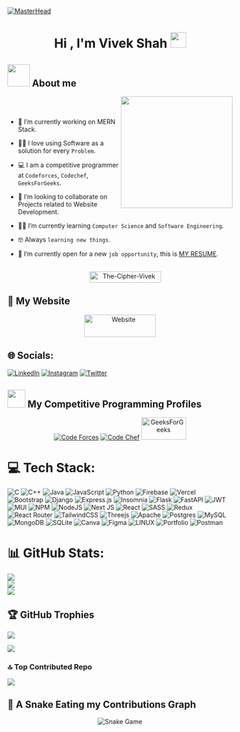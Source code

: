 [![MasterHead](https://developers.giphy.com/branch/master/static/api-512d36c09662682717108a38bbb5c57d.gif)](https://the-cipher-vivek.me)

<h1 align="center">Hi , I'm Vivek Shah <img src="https://media.giphy.com/media/hvRJCLFzcasrR4ia7z/giphy.gif" width="35"></h1>

## <picture><img src = "https://i.ibb.co/tHSJ4LT/about-me.gif" width = 50px></picture> About me

<picture> <img align="right" src= "https://i.ibb.co/xgxVqVh/Right-Side.gif" width = 250px></picture>
<br><br>

- 🔭 I’m currently working on MERN Stack.
- :technologist: I love using Software as a solution for every `Problem`.
- :computer: I am a competitive programmer at `Codeforces`, `Codechef`, `GeeksForGeeks`.
- 👯 I’m looking to collaborate on Projects related to Website Development.
- :student: I’m currently learning `Computer Science` and `Software Engineering`.
- :nerd_face: Always `learning new things`.
- :thinking: I’m currently open for a new `job opportunity`, this is [MY RESUME](https://drive.google.com/file/d/1oYbyCNPXZ2tLHiGLeC_S6N6eqQ5NAQ6K/view).
  <br>
  <br>
  <p align="center">

    <img src="https://visitcount.itsvg.in/api?id=vivek-c-shah&icon=0&color=0" alt="The-Cipher-Vivek" height=25px, width=160px/>

</p>

<!-- add only website id here -->

## 🤖 My Website

<p align="center">
  <a href="https://the-cipher-vivek.me/"><img src="https://img.shields.io/badge/Website-%23000000.svg?style=plastic&logo=firefox&logoColor=#FF7139" alt="Website" height=50px, width=160px /></a>

</p>

## 🌐 Socials:

[![LinkedIn](https://img.shields.io/badge/LinkedIn-%230077B5.svg?logo=linkedin&logoColor=white)](https://linkedin.com/in/the-cipher-vivek) [![Instagram](https://img.shields.io/badge/Instagram-%23E4405F.svg?logo=Instagram&logoColor=white)](https://instagram.com/shhh_vivek) [![Twitter](https://img.shields.io/badge/Twitter-%231DA1F2.svg?logo=Twitter&logoColor=white)](https://twitter.com/ShVivek25)

## <picture> <img src="https://github.com/7oSkaaa/7oSkaaa/blob/main/Images/competitive_programming_profile.png?raw=true" width=40> </picture> My Competitive Programming Profiles

<p align="center">
  <a href="https://codeforces.com/profile/VivekShah02"><img src="https://img.icons8.com/external-tal-revivo-shadow-tal-revivo/50/000000/external-codeforces-programming-competitions-and-contests-programming-community-logo-shadow-tal-revivo.png" alt="Code Forces"/></a>
	<a href="https://www.codechef.com/users/vivekshah02"><img src="https://img.icons8.com/color/50/000000/codechef.png" alt="Code Chef"/></a>
	<a href="https://auth.geeksforgeeks.org/user/vivekchirakmhq/" ><img src="https://upload.wikimedia.org/wikipedia/commons/thumb/4/43/GeeksforGeeks.svg/2560px-GeeksforGeeks.svg.png" alt="GeeksForGeeks" width="100" height="50"></a>
</p>

# 💻 Tech Stack:

![C](https://img.shields.io/badge/c-%2300599C.svg?style=plastic&logo=c&logoColor=white) ![C++](https://img.shields.io/badge/c++-%2300599C.svg?style=plastic&logo=c%2B%2B&logoColor=white) ![Java](https://img.shields.io/badge/java-%23ED8B00.svg?style=plastic&logo=java&logoColor=white) ![JavaScript](https://img.shields.io/badge/javascript-%23323330.svg?style=plastic&logo=javascript&logoColor=%23F7DF1E) ![Python](https://img.shields.io/badge/python-3670A0?style=plastic&logo=python&logoColor=ffdd54) ![Firebase](https://img.shields.io/badge/firebase-%23039BE5.svg?style=plastic&logo=firebase) ![Vercel](https://img.shields.io/badge/vercel-%23000000.svg?style=plastic&logo=vercel&logoColor=white) ![Bootstrap](https://img.shields.io/badge/bootstrap-%23563D7C.svg?style=plastic&logo=bootstrap&logoColor=white) ![Django](https://img.shields.io/badge/django-%23092E20.svg?style=plastic&logo=django&logoColor=white) ![Express.js](https://img.shields.io/badge/express.js-%23404d59.svg?style=plastic&logo=express&logoColor=%2361DAFB) ![Insomnia](https://img.shields.io/badge/Insomnia-black?style=plastic&logo=insomnia&logoColor=5849BE) ![Flask](https://img.shields.io/badge/flask-%23000.svg?style=plastic&logo=flask&logoColor=white) ![FastAPI](https://img.shields.io/badge/FastAPI-005571?style=plastic&logo=fastapi) ![JWT](https://img.shields.io/badge/JWT-black?style=plastic&logo=JSON%20web%20tokens) ![MUI](https://img.shields.io/badge/MUI-%230081CB.svg?style=plastic&logo=material-ui&logoColor=white) ![NPM](https://img.shields.io/badge/NPM-%23000000.svg?style=plastic&logo=npm&logoColor=white) ![NodeJS](https://img.shields.io/badge/node.js-6DA55F?style=plastic&logo=node.js&logoColor=white) ![Next JS](https://img.shields.io/badge/Next-black?style=plastic&logo=next.js&logoColor=white) ![React](https://img.shields.io/badge/react-%2320232a.svg?style=plastic&logo=react&logoColor=%2361DAFB) ![SASS](https://img.shields.io/badge/SASS-hotpink.svg?style=plastic&logo=SASS&logoColor=white) ![Redux](https://img.shields.io/badge/redux-%23593d88.svg?style=plastic&logo=redux&logoColor=white) ![React Router](https://img.shields.io/badge/React_Router-CA4245?style=plastic&logo=react-router&logoColor=white) ![TailwindCSS](https://img.shields.io/badge/tailwindcss-%2338B2AC.svg?style=plastic&logo=tailwind-css&logoColor=white) ![Threejs](https://img.shields.io/badge/threejs-black?style=plastic&logo=three.js&logoColor=white) ![Apache](https://img.shields.io/badge/apache-%23D42029.svg?style=plastic&logo=apache&logoColor=white) ![Postgres](https://img.shields.io/badge/postgres-%23316192.svg?style=plastic&logo=postgresql&logoColor=white) ![MySQL](https://img.shields.io/badge/mysql-%2300f.svg?style=plastic&logo=mysql&logoColor=white) ![MongoDB](https://img.shields.io/badge/MongoDB-%234ea94b.svg?style=plastic&logo=mongodb&logoColor=white) ![SQLite](https://img.shields.io/badge/sqlite-%2307405e.svg?style=plastic&logo=sqlite&logoColor=white) ![Canva](https://img.shields.io/badge/Canva-%2300C4CC.svg?style=plastic&logo=Canva&logoColor=white) ![Figma](https://img.shields.io/badge/figma-%23F24E1E.svg?style=plastic&logo=figma&logoColor=white) ![LINUX](https://img.shields.io/badge/Linux-FCC624?style=plastic&logo=linux&logoColor=black) ![Portfolio](https://img.shields.io/badge/Portfolio-%23000000.svg?style=plastic&logo=firefox&logoColor=#FF7139) ![Postman](https://img.shields.io/badge/Postman-FF6C37?style=plastic&logo=postman&logoColor=white)

# 📊 GitHub Stats:

![](https://github-readme-streak-stats.herokuapp.com/?user=vivek-c-shah&theme=dark)<br/>
![](https://github-readme-stats.vercel.app/api?username=vivek-c-shah&show_icons=true&theme=dark)<br/>
![](https://github-readme-stats.vercel.app/api/top-langs/?username=vivek-c-shah&theme=dark&hide_border=false&include_all_commits=true&count_private=true&layout=compact&hide=css)

## 🏆 GitHub Trophies

![](https://github-profile-trophy.vercel.app/?username=vivek-c-shah&theme=radical&no-frame=false&no-bg=false&margin-w=4)

![](https://quotes-github-readme.vercel.app/api?type=horizontal&theme=radical)

### 🔝 Top Contributed Repo

![](https://github-contributor-stats.vercel.app/api?username=vivek-c-shah&limit=6&theme=dark&count_private=true&show_icons=true&layout=compact&hide_border=false&hide_title=false&hide_rank=false&card_width=450)

## 🐍 A Snake Eating my Contributions Graph

<p align = "center">
	<img src = "https://gist.githubusercontent.com/Vivek-C-Shah/3f56e18e131f4995350c93d4e6db8bc8/raw/c3e8eb5e116193a05a055e43ac89006570d7928e/Snake.svg" alt = "Snake Game"/>
</p>
